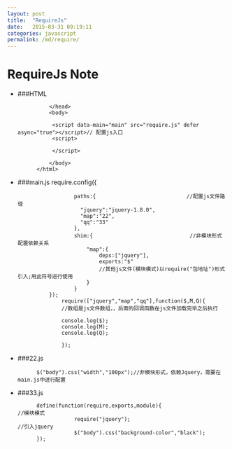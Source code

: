```yaml
---
layout: post
title:  "RequireJs"
date:   2015-03-31 09:19:11
categories: javascript
permalink: /md/require/
---
```



RequireJs Note
=============
- ###HTML
                <html>
                <head>
                    <title>requirejs入门（一）</title>
                    <meta charset="utf-8">

                </head>
                <body>

                 <script data-main="main" src="require.js" defer async="true"></script>// 配置js入口
                 <script>

                 </script>

                </body>
            </html>


- ###main.js
                require.config({

                        paths:{                             //配置js文件路径
                          "jquery":"jquery-1.8.0",
                          "map":"22",
                          "qq":"33"
                        },
                        shim:{                               //非模块形式 配置依赖关系
                        	"map":{
                        		deps:["jquery"],
                        		exports:"$"
                        		//其他js文件(模块模式)以require("包地址")形式引入;用此符号进行使用
                        	}
                        }
                });
                    require(["jquery","map","qq"],function($,M,Q){
                    //数组是js文件数组，，后面的回调函数在js文件加载完毕之后执行

                    console.log($);
                    console.log(M);
                    console.log(Q);

                    });

- ###22.js

            $("body").css("width","100px");//非模块形式，依赖Jquery，需要在main.js中进行配置

- ###33.js

            define(function(require,exports,module){                        //模块模式
                        require("jquery");                                  //引入jquery
                        $("body").css("background-color","black");
            });